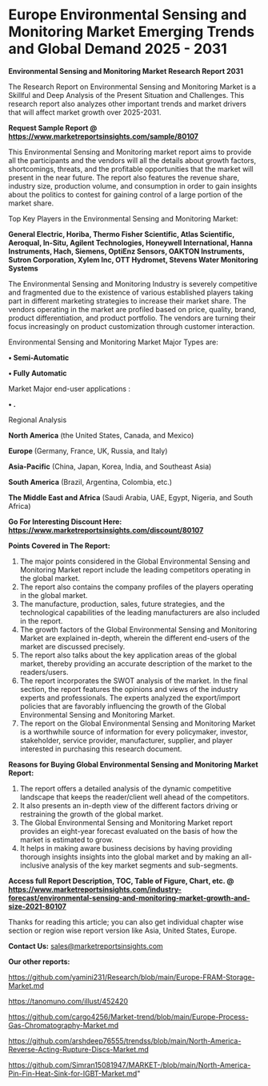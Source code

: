 # Europe Environmental Sensing and Monitoring Market Emerging Trends and Global Demand 2025 - 2031

<strong>Environmental Sensing and Monitoring Market Research Report 2031</strong>

The Research Report on Environmental Sensing and Monitoring Market is a Skillful and Deep Analysis of the Present Situation and Challenges. This research report also analyzes other important trends and market drivers that will affect market growth over 2025-2031.

<strong>Request Sample Report @ <a href=https://www.marketreportsinsights.com/sample/80107>https://www.marketreportsinsights.com/sample/80107</a></strong>

This Environmental Sensing and Monitoring market report aims to provide all the participants and the vendors will all the details about growth factors, shortcomings, threats, and the profitable opportunities that the market will present in the near future. The report also features the revenue share, industry size, production volume, and consumption in order to gain insights about the politics to contest for gaining control of a large portion of the market share.

Top Key Players in the Environmental Sensing and Monitoring Market:

<strong>General Electric, Horiba, Thermo Fisher Scientific, Atlas Scientific, Aeroqual, In-Situ, Agilent Technologies, Honeywell International, Hanna Instruments, Hach, Siemens, OptiEnz Sensors, OAKTON Instruments, Sutron Corporation, Xylem Inc, OTT Hydromet, Stevens Water Monitoring Systems</strong>

The Environmental Sensing and Monitoring Industry is severely competitive and fragmented due to the existence of various established players taking part in different marketing strategies to increase their market share. The vendors operating in the market are profiled based on price, quality, brand, product differentiation, and product portfolio. The vendors are turning their focus increasingly on product customization through customer interaction.

Environmental Sensing and Monitoring Market Major Types are:

<strong>• Semi-Automatic

• Fully Automatic</strong>

Market Major end-user applications :

<strong>• .</strong>

Regional Analysis

</u><strong><b>North America</b></strong> (the United States, Canada, and Mexico)

<strong><b>Europe </b></strong>(Germany, France, UK, Russia, and Italy)

<strong><b>Asia-Pacific</b></strong> (China, Japan, Korea, India, and Southeast Asia)

<strong><b>South America</b></strong> (Brazil, Argentina, Colombia, etc.)

<strong><b>The Middle East and Africa</b></strong> (Saudi Arabia, UAE, Egypt, Nigeria, and South Africa)

<strong>Go For Interesting Discount Here: <a href=https://www.marketreportsinsights.com/discount/80107>https://www.marketreportsinsights.com/discount/80107</a></strong>

<strong>Points Covered in The Report:</strong>
<ol>
  <li>The major points considered in the Global Environmental Sensing and Monitoring Market report include the leading competitors operating in the global market.</li>
  <li>The report also contains the company profiles of the players operating in the global market.</li>
  <li>The manufacture, production, sales, future strategies, and the technological capabilities of the leading manufacturers are also included in the report.</li>
  <li>The growth factors of the Global Environmental Sensing and Monitoring Market are explained in-depth, wherein the different end-users of the market are discussed precisely.</li>
  <li>The report also talks about the key application areas of the global market, thereby providing an accurate description of the market to the readers/users.</li>
  <li>The report incorporates the SWOT analysis of the market. In the final section, the report features the opinions and views of the industry experts and professionals. The experts analyzed the export/import policies that are favorably influencing the growth of the Global Environmental Sensing and Monitoring Market.</li>
  <li>The report on the Global Environmental Sensing and Monitoring Market is a worthwhile source of information for every policymaker, investor, stakeholder, service provider, manufacturer, supplier, and player interested in purchasing this research document.</li>
</ol>
<strong>Reasons for Buying Global Environmental Sensing and Monitoring Market Report:</strong>

<ol>
  <li>The report offers a detailed analysis of the dynamic competitive landscape that keeps the reader/client well ahead of the competitors.</li>
  <li>It also presents an in-depth view of the different factors driving or restraining the growth of the global market.</li>
  <li>The Global Environmental Sensing and Monitoring Market report provides an eight-year forecast evaluated on the basis of how the market is estimated to grow.</li>
  <li>It helps in making aware business decisions by having providing thorough insights insights into the global market and by making an all-inclusive analysis of the key market segments and sub-segments.</li>
</ol>
<strong>Access full Report Description, TOC, Table of Figure, Chart, etc. @ <a href=https://www.marketreportsinsights.com/industry-forecast/environmental-sensing-and-monitoring-market-growth-and-size-2021-80107>https://www.marketreportsinsights.com/industry-forecast/environmental-sensing-and-monitoring-market-growth-and-size-2021-80107</a></strong>


Thanks for reading this article; you can also get individual chapter wise section or region wise report version like Asia, United States, Europe.

<strong>Contact Us:</strong>
sales@marketreportsinsights.com

<strong>Our other reports:</strong>

<a href=https://github.com/yamini231/Research/blob/main/Europe-FRAM-Storage-Market.md>https://github.com/yamini231/Research/blob/main/Europe-FRAM-Storage-Market.md</a>

<a href=https://tanomuno.com/illust/452420>https://tanomuno.com/illust/452420</a>

<a href=https://github.com/cargo4256/Market-trend/blob/main/Europe-Process-Gas-Chromatography-Market.md>https://github.com/cargo4256/Market-trend/blob/main/Europe-Process-Gas-Chromatography-Market.md</a>

<a href=https://github.com/arshdeep76555/trendss/blob/main/North-America-Reverse-Acting-Rupture-Discs-Market.md>https://github.com/arshdeep76555/trendss/blob/main/North-America-Reverse-Acting-Rupture-Discs-Market.md</a>

<a href=https://github.com/Simran15081947/MARKET-/blob/main/North-America-Pin-Fin-Heat-Sink-for-IGBT-Market.md>https://github.com/Simran15081947/MARKET-/blob/main/North-America-Pin-Fin-Heat-Sink-for-IGBT-Market.md</a>"
